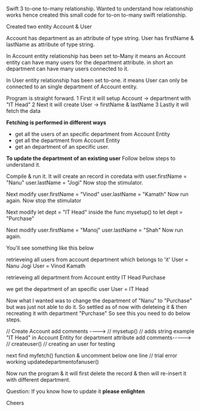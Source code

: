 Swift 3 to-one to-many relationship.
Wanted to understand how relationship works hence created this small code for to-on to-many swift relationship.

Created two entity Account & User

Account has department as an attribute of type string.
User has firstName & lastName as attribute of type string.

In Account entity relationship has been set to-Many 
it means an Account entity can have many users for the department attribute.
in short an department can have many users connected to it.

In User entity relationship has been set to-one.
it means User can only be connected to an single department of Account entity.

Program is straight forward.
1 First it will setup Account -> department with "IT Head"
2 Next it will create User -> firstName & lastName
3 Lastly it will fetch the data

**Fetching is performed in different ways**
- get all the users of an specific department from Account Entity
- get all the department from Account Entity
- get an department of an specific user.

**To update the department of an existing user**
Follow below steps to understand it.

Compile & run it. It will create an record in coredata with 
user.firstName = "Nanu"
user.lastName = "Jogi"
Now stop the stimulator.

Next modify user.firstName = "Vinod"
user.lastName = "Kamath"
Now run again.
Now stop the stimulator

Next modify 
  let dept = "IT Head" inside the func mysetup() to
  let dept = "Purchase"
  
Next modify user.firstName = "Manoj"
user.lastName = "Shah"
Now run again.

You'll see something like this below

retrieveing all users from account department which belongs to 'it'
User = Nanu Jogi
User = Vinod Kamath

retrieveing all department from Account entity
IT Head
Purchase

we get the department of an specific user
User = IT Head

Now what I wanted was to change the department of "Nanu" to "Purchase" but was just not able to do it.
So settled as of now with deleteing it & then recreating it with department "Purchase" 
So see this you need to do below steps.

// Create Account
add comments ---->   //    mysetup() // adds string example "IT Head" in Account Entity for department attribute
add comments----->   //    createuser() // creating an user for testing

next find myfetch() function & uncomment below one line
// trial error working
    updatedepartmentofanuser()
    
Now run the program & it will first delete the record & then will re-insert it with different department.

Question: If you know how to update it **please enlighten**

Cheers


  
  
  



